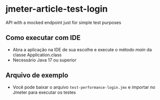 # jmeter-article-test-login
API with a mocked endpoint just for simple test purposes

## Como executar com IDE

- Abra a aplicação na IDE de sua escolhe e execute o método _main_ da classe Application.class
- Necessário Java 17 ou superior

## Arquivo de exemplo

- Você pode baixar o arquivo `test-performance-login.jmx` e importar no Jmeter para executar os testes

